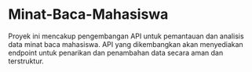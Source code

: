 # Minat-Baca-Mahasiswa
Proyek ini mencakup pengembangan API untuk pemantauan dan analisis data minat baca mahasiswa. API yang dikembangkan akan menyediakan endpoint untuk penarikan dan penambahan data secara aman dan terstruktur.
